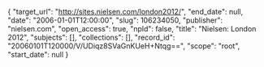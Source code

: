 {
  "target_url": "http://sites.nielsen.com/london2012/", 
  "end_date": null, 
  "date": "2006-01-01T12:00:00", 
  "slug": 106234050, 
  "publisher": "nielsen.com", 
  "open_access": true, 
  "npld": false, 
  "title": "Nielsen: London 2012", 
  "subjects": [], 
  "collections": [], 
  "record_id": "20060101T120000/V/UDiqz8SVaGnKUeH+Ntqg==", 
  "scope": "root", 
  "start_date": null
}

